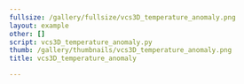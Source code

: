 ```yaml
---
fullsize: /gallery/fullsize/vcs3D_temperature_anomaly.png
layout: example
other: []
script: vcs3D_temperature_anomaly.py
thumb: /gallery/thumbnails/vcs3D_temperature_anomaly.png
title: vcs3D_temperature_anomaly

---
```

